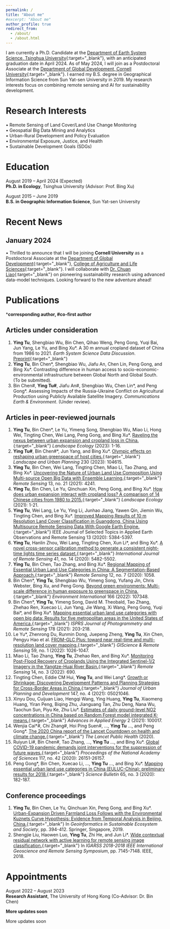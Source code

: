 ```yaml
---
permalink: /
title: "About me"
#excerpt: "About me"
author_profile: true
redirect_from: 
  - /about/
  - /about.html
---
```

I am currently a Ph.D. Candidate at the [Department of Earth System Science, Tsinghua University](https://www.dess.tsinghua.edu.cn/){:target="_blank"}, with an anticipated graduation date in April 2024. As of May 2024, I will join as a Postdoctoral Associate at the [Department of Global Development, Cornell University](https://cals.cornell.edu/global-development){:target="_blank"}. I earned my B.S. degree in Geographical Information Science from Sun Yat-sen University in 2019. My research interests focus on combining remote sensing and AI for sustainability development.

Research Interests
======
• Remote Sensing of Land Cover/Land Use Change Monitoring  
• Geospatial Big Data Mining and Analytics  
• Urban-Rural Development and Policy Evaluation  
• Environmental Exposure, Justice, and Health  
• Sustainable Development Goals (SDGs)

Education
======
August 2019 – April 2024 (Expected)  
**Ph.D. in Ecology**, Tsinghua University (Advisor: Prof. Bing Xu)

August 2015 – June 2019  
**B.S. in Geographic Information Science**, Sun Yat-sen University


Recent News 
======  
January 2024  
------

• Thrilled to announce that I will be joining **Cornell University** as a Postdoctoral Associate at the [Department of Global Development](https://cals.cornell.edu/global-development){:target="_blank"}, [College of Agriculture and Life Sciences](https://cals.cornell.edu/){:target="_blank"}. I will collaborate with [Dr. Chuan Liao](https://cals.cornell.edu/chuan-liao){:target="_blank"} on pioneering sustainability research using advanced data-model techniques. Looking forward to the new adventure ahead!

Publications
======
***corresponding author, #co-first author**

Articles under consideration
------
1.	**Ying Tu**, Shengbiao Wu, Bin Chen, Qihao Weng, Peng Gong, Yuqi Bai, Jun Yang, Le Yu, and Bing Xu*. A 30 m annual cropland dataset of China from 1986 to 2021. *Earth System Science Data Discussion*. [Preprint](https://doi.org/10.5194/essd-2023-190){:target="_blank"}
2.	**Ying Tu**, Bin Chen*, Shengbiao Wu, Jiafu An, Chen Lin, Peng Gong, and Bing Xu*. Contrasting difference in human access to socio-economic-environmental infrastructure between Global North and Global South. (To be submitted).
4.	Bin Chen#, **Ying Tu#**, Jiafu An#, Shengbiao Wu, Chen Lin*, and Peng Gong*. Assessing Impacts of the Russia-Ukraine Conflict on Agricultural Production using Publicly Available Satellite Imagery. *Communications Earth & Environment*. (Under review).

Articles in peer-reviewed journals
------
1.	**Ying Tu**, Bin Chen\*, Le Yu, Yimeng Song, Shengbiao Wu, Miao Li, Hong Wei, Tingting Chen, Wei Lang, Peng Gong, and Bing Xu\*. [Raveling the nexus between urban expansion and cropland loss in China.](https://link.springer.com/article/10.1007/s10980-023-01653-7){:target="_blank"} *Landscape Ecology* (2023): 1-16.
2.	**Ying Tu#**, Bin Chen#\*, Jun Yang, and Bing Xu\*. [Olympic effects on reshaping urban greenspace of host cities.](https://doi.org/10.1016/j.landurbplan.2022.104615){:target="_blank"} *Landscape and Urban Planning* 230 (2023): 104615.
3.	**Ying Tu**, Bin Chen, Wei Lang, Tingting Chen, Miao Li, Tao Zhang, and Bing Xu*. [Uncovering the Nature of Urban Land Use Composition Using Multi-source Open Big Data with Ensemble Learning.](https://www.mdpi.com/2072-4292/13/21/4241){:target="_blank"} *Remote Sensing* 13, no. 21 (2021): 4241.
4.	**Ying Tu**, Bin Chen, Le Yu, Qinchuan Xin, Peng Gong, and Bing Xu*. [How does urban expansion interact with cropland loss? A comparison of 14 Chinese cities from 1980 to 2015.](https://link.springer.com/article/10.1007%2Fs10980-020-01137-y){:target="_blank"} *Landscape Ecology* (2021): 1-21.
5.	**Ying Tu**, Wei Lang, Le Yu, Ying Li, Junhao Jiang, Yawen Qin, Jiemin Wu, Tingting Chen, and Bing Xu*. [Improved Mapping Results of 10 m Resolution Land Cover Classification in Guangdong, China Using Multisource Remote Sensing Data With Google Earth Engine.](https://ieeexplore.ieee.org/document/9187534){:target="_blank"} IEEE Journal of Selected Topics in Applied Earth Observations and Remote Sensing 13 (2020): 5384-5397.
6.	**Ying Tu**, Hanlin Zhou, Wei Lang, Tingting Chen, Xun Li*, and Bing Xu*. [A novel cross-sensor calibration method to generate a consistent night-time lights time series dataset.](https://www.tandfonline.com/doi/full/10.1080/01431161.2020.1731935){:target="_blank"} *International Journal of Remote Sensing* 41, no. 14 (2020): 5482-5502.
7.	**Ying Tu**, Bin Chen, Tao Zhang, and Bing Xu*. [Regional Mapping of Essential Urban Land Use Categories in China: A Segmentation-Based Approach.](https://www.mdpi.com/2072-4292/12/7/1058){:target="_blank"} *Remote Sensing* 12, no. 7 (2020): 1058.
8.	Bin Chen*, **Ying Tu**, Shengbiao Wu, Yimeng Song, Yufang Jin, Chris Webster, Bing Xu, and Peng Gong. [Beyond green environments: Multi-scale difference in human exposure to greenspace in China.](https://doi.org/10.1016/j.envint.2022.107348){:target="_blank"} *Environment International* 166 (2022): 107348.
9.	Bin Chen\*, **Ying Tu**, Yimeng Song, David M. Theobald, Tao Zhang, Zhehao Ren, Xuecao Li, Jun Yang, Jie Wang, Xi Wang, Peng Gong, Yuqi Bai\*, and Bing Xu\*. [Mapping essential urban land use categories with open big data: Results for five metropolitan areas in the United States of America.](https://doi.org/10.1016/j.isprsjprs.2021.06.010){:target="_blank"} *ISPRS Journal of Photogrammetry and Remote Sensing* 178 (2021): 203-218.
10.	Le Yu\*, Zhenrong Du, Runmin Dong, Juepeng Zheng, **Ying Tu**, Xin Chen, Pengyu Hao et al. [FROM-GLC Plus: toward near real-time and multi-resolution land cover mapping.](https://www.tandfonline.com/doi/full/10.1080/15481603.2022.2096184){:target="_blank"} *GIScience & Remote Sensing* 59, no. 1 (2022): 1026-1047.
11.	Miao Li, Tao Zhang, **Ying Tu**, Zhehao Ren, and Bing Xu*. [Monitoring Post-Flood Recovery of Croplands Using the Integrated Sentinel-1/2 Imagery in the Yangtze-Huai River Basin.](https://www.mdpi.com/2072-4292/14/3/690){:target="_blank"} *Remote Sensing* 14, no. 3 (2022): 690.
12.	Tingting Chen, Eddie CM Hui, **Ying Tu**, and Wei Lang*. [Growth or Shrinkage: Discovering Development Patterns and Planning Strategies for Cross-Border Areas in China.](https://doi.org/10.1061/(ASCE)UP.1943-5444.0000761){:target="_blank"} *Journal of Urban Planning and Development* 147, no. 4 (2021): 05021046.
13.	Xinyu Dou, Cuijuan Liao, Hengqi Wang, Ying Huang, **Ying Tu**, Xiaomeng Huang, Yiran Peng, Biqing Zhu, Jianguang Tan, Zhu Deng, Nana Wu, Taochun Sun, Piyu Ke, Zhu Liu*. [Estimates of daily ground-level NO2 concentrations in China based on Random Forest model integrated K-means.](https://doi.org/10.1016/j.adapen.2021.100017){:target="_blank"} *Advances in Applied Energy* 2 (2021): 100017.
14.	Wenjia Cai*#, Chi Zhang#, Hoi Ping Suen#, …, **Ying Tu** ..., and Peng Gong\*. [The 2020 China report of the Lancet Countdown on health and climate change.](https://doi.org/10.1016/S2468-2667(20)30256-5){:target="_blank"} *The Lancet Public Health* (2020).
15.	Ruiyun Li#, Bin Chen#, Tao Zhang, …, **Ying Tu** ..., and Bing Xu*. [Global COVID-19 pandemic demands joint interventions for the suppression of future waves.](https://www.pnas.org/doi/abs/10.1073/pnas.2012002117){:target="_blank"} *Proceedings of the National Academy of Sciences* 117, no. 42 (2020): 26151-26157.
16.	Peng Gong\*, Bin Chen, Xuecao Li, …, **Ying Tu** ..., and Bing Xu\*. [Mapping essential urban land use categories in China (EULUC-China): preliminary results for 2018.](https://doi.org/10.1016/j.scib.2019.12.007){:target="_blank"} *Science Bulletin* 65, no. 3 (2020): 182-187.

Conference proceedings
------
1.	**Ying Tu**, Bin Chen, Le Yu, Qinchuan Xin, Peng Gong, and Bing Xu*. [Urban-Expansion Driven Farmland Loss Follows with the Environmental Kuznets Curve Hypothesis: Evidence from Temporal Analysis in Beijing, China.](https://link.springer.com/chapter/10.1007/978-981-15-6106-1_29){:target="_blank"} In *Geoinformatics in Sustainable Ecosystem and Society*, pp. 394-412. Springer, Singapore, 2019.
2.	Shengjie Liu, Haowen Luo, **Ying Tu**, Zhi He, and Jun Li*. [Wide contextual residual network with active learning for remote sensing image classification.](https://ieeexplore.ieee.org/abstract/document/8517855){:target="_blank"} In *IGARSS 2018-2018 IEEE International Geoscience and Remote Sensing Symposium*, pp. 7145-7148. IEEE, 2018.

Appointments
======
August 2022 – August 2023  
**Research Assistant**, The University of Hong Kong (Co-Advisor: Dr. Bin Chen)

**More updates soon**

More updates soon
